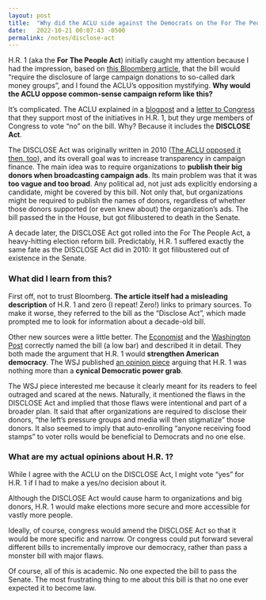 ```yaml
---
layout: post
title:  "Why did the ACLU side against the Democrats on the For The People Act?"
date:   2022-10-21 00:07:43 -0500
permalink: /notes/disclose-act
---
```


H.R. 1 (aka the **For The People Act**) initially caught my attention because I had the impression, based on [this Bloomberg article](https://www.bloomberg.com/news/articles/2022-09-22/gop-senators-halt-biden-effort-to-end-secret-political-donations?leadSource=uverify%20wall), that the bill would “require the disclosure of large campaign donations to so-called dark money groups”, and I found the ACLU’s opposition mystifying. **Why would the ACLU oppose common-sense campaign reform like this?**

It’s complicated. The ACLU explained in a [blogpost](https://www.aclu.org/news/free-speech/congress-lets-fix-problems-hr-1-so-we-can-enact-bills-much) and a [letter to Congress](https://www.aclu.org/letter/aclu-letter-house-rules-committee-hr-1) that they support most of the initiatives in H.R. 1, but they urge members of Congress to vote “no” on the bill. Why? Because it includes the **DISCLOSE Act**.

The DISCLOSE Act was originally written in 2010 ([The ACLU opposed it then, too](https://www.aclu.org/letter/aclu-letter-senate-urging-no-vote-disclose-act)), and its overall goal was to increase transparency in campaign finance. The main idea was to require organizations to **publish their big donors when broadcasting campaign ads**. Its main problem was that it was **too vague and too broad**. Any political ad, not just ads explicitly endorsing a candidate, might be covered by this bill. Not only that, but organizations might be required to publish the names of donors, regardless of whether those donors supported (or even knew about) the organization’s ads. The bill passed the in the House, but got filibustered to death in the Senate.

A decade later, the DISCLOSE Act got rolled into the For The People Act, a heavy-hitting election reform bill. Predictably, H.R. 1 suffered exactly the same fate as the DISCLOSE Act did in 2010: It got filibustered out of existence in the Senate.

### What did I learn from this?

First off, not to trust Bloomberg. **The article itself had a misleading description** of H.R. 1 and zero (I repeat! Zero!) links to primary sources. To make it worse, they referred to the bill as the “Disclose Act”, which made prompted me to look for information about a decade-old bill.

Other new sources were a little better. The [Economist](https://www.economist.com/leaders/2021/03/13/how-to-renew-americas-democracy) and the [Washington Post](washingtonpost.com/opinions/the-democratic-house-wants-to-reform-democracy-its-not-a-panacea--but-its-a-start/2019/01/03/54a0cb54-0fa0-11e9-8938-5898adc28fa2_story.html) correctly named the bill (a low bar) and described it in detail. They both made the argument that H.R. 1 would **strengthen American democracy**. The WSJ published [an opinion piece](wsj.com/articles/pelosis-top-priority-consolidating-power-11610667245) arguing that H.R. 1 was nothing more than a **cynical Democratic power grab**.

The WSJ piece interested me because it clearly meant for its readers to feel outraged and scared at the news. Naturally, it mentioned the flaws in the DISCLOSE Act and implied that those flaws were intentional and part of a broader plan. It said that after organizations are required to disclose their donors, “the left’s pressure groups and media will then stigmatize” those donors. It also seemed to imply that auto-enrolling “anyone receiving food stamps” to voter rolls would be beneficial to Democrats and no one else.

### What are my actual opinions about H.R. 1?

While I agree with the ACLU on the DISCLOSE Act, I might vote “yes” for H.R. 1 if I had to make a yes/no decision about it.

Although the DISCLOSE Act would cause harm to organizations and big donors, H.R. 1 would make elections more secure and more accessible for vastly more people.

Ideally, of course, congress would amend the DISCLOSE Act so that it would be more specific and narrow. Or congress could put forward several different bills to incrementally improve our democracy, rather than pass a monster bill with major flaws.

Of course, all of this is academic. No one expected the bill to pass the Senate. The most frustrating thing to me about this bill is that no one ever expected it to become law.